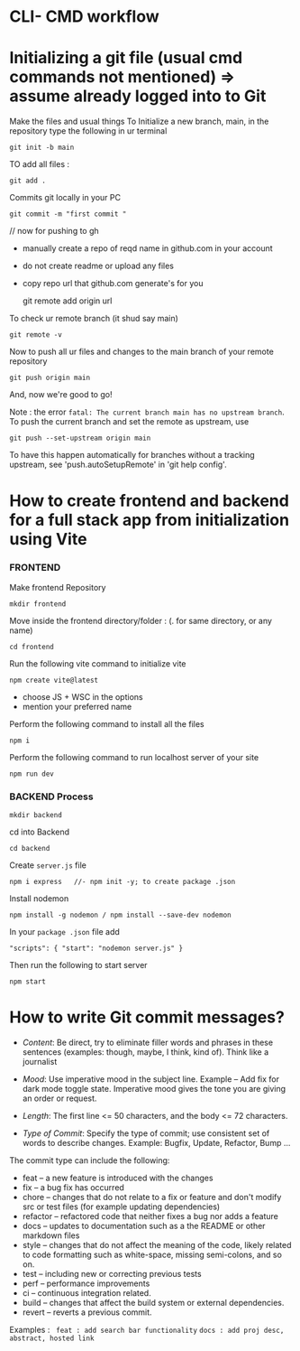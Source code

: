 # CLI- CMD workflow

# Initializing a git file (usual cmd commands not mentioned) => assume already logged into to Git

Make the files and usual things
To Initialize a new branch, main, in the repository type the following in ur terminal
	
	git init -b main
  	
TO add all files : 

	git add . 
  	
Commits git locally in your PC

	git commit -m "first commit " 

// now for pushing to gh
- manually create a repo of reqd name in github.com in your account
- do not create readme or upload any files 
- copy repo url that github.com generate's for you

	git remote add origin url

To check ur remote branch (it shud say main)

	git remote -v

Now to push all ur files and changes to the main branch of your remote repository

	git push origin main

And, now we're good to go!

Note : the error `fatal: The current branch main has no upstream branch`.
To push the current branch and set the remote as upstream, use

    git push --set-upstream origin main

To have this happen automatically for branches without a tracking
upstream, see 'push.autoSetupRemote' in 'git help config'.


# How to create frontend and backend for a full stack app from initialization using Vite 

### FRONTEND 
Make frontend Repository

	mkdir frontend

Move inside the frontend directory/folder : (. for same directory, or any name)

	cd frontend    

Run the following vite command to initialize vite

	npm create vite@latest 

- choose JS  + WSC in the options 
- mention your preferred name

Perform the following command to install all the files

	npm i

Perform the following command to run localhost server of your site

	npm run dev

### BACKEND Process
	
	mkdir backend

cd into Backend

	cd backend

Create `server.js` file
	
	npm i express   //- npm init -y; to create package .json

Install nodemon 

	npm install -g nodemon / npm install --save-dev nodemon

In your `package .json` file add

`"scripts": {
  "start": "nodemon server.js"
}`

Then run the following to start server

	npm start

# How to write Git commit messages? 
- *Content*: Be direct, try to eliminate filler words and phrases in these sentences (examples: though, maybe, I think, kind of). Think like a journalist
- *Mood*: Use imperative mood in the subject line. Example – Add fix for dark mode toggle state. Imperative mood gives the tone you are giving an order or request.
- *Length*: The first line <= 50 characters, and the body <= 72 characters.

- *Type of Commit*: Specify the type of commit; use consistent set of words to describe changes. 
	Example: Bugfix, Update, Refactor, Bump ...

The commit type can include the following:

- feat – a new feature is introduced with the changes
- fix – a bug fix has occurred
- chore – changes that do not relate to a fix or feature and don't modify src or test files (for example updating dependencies)
- refactor – refactored code that neither fixes a bug nor adds a feature
- docs – updates to documentation such as a the README or other markdown files
- style – changes that do not affect the meaning of the code, likely related to code formatting such as white-space, missing semi-colons, and so on.
- test – including new or correcting previous tests
- perf – performance improvements
- ci – continuous integration related.
- build – changes that affect the build system or external dependencies.
- revert – reverts a previous commit.


Examples  :
` feat : add search bar functionality`
`docs : add proj desc, abstract, hosted link `

